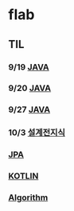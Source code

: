 # flab

## TIL
### 9/19 [JAVA](https://github.com/kps990515/flab/tree/master/919)
### 9/20 [JAVA](https://github.com/kps990515/flab/tree/master/920)
### 9/27 [JAVA](https://github.com/kps990515/flab/tree/master/927)
### 10/3 [설계전지식](https://github.com/kps990515/flab/tree/master/1003)
### [JPA](https://github.com/kps990515/flab/tree/master/jpa)
### [KOTLIN](https://github.com/kps990515/flab/tree/master/kotlin)
### [Algorithm](https://github.com/kps990515/flab/tree/master/algorithm)